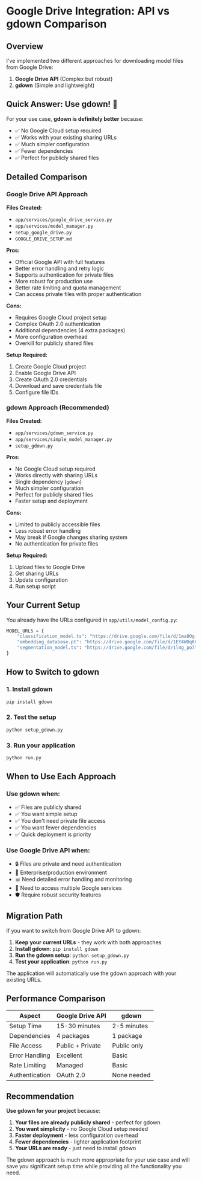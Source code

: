 # Google Drive Integration: API vs gdown Comparison

## Overview

I've implemented two different approaches for downloading model files from Google Drive:

1. **Google Drive API** (Complex but robust)
2. **gdown** (Simple and lightweight)

## Quick Answer: Use gdown! 🎯

For your use case, **gdown is definitely better** because:
- ✅ No Google Cloud setup required
- ✅ Works with your existing sharing URLs
- ✅ Much simpler configuration
- ✅ Fewer dependencies
- ✅ Perfect for publicly shared files

## Detailed Comparison

### Google Drive API Approach

**Files Created:**
- `app/services/google_drive_service.py`
- `app/services/model_manager.py`
- `setup_google_drive.py`
- `GOOGLE_DRIVE_SETUP.md`

**Pros:**
- Official Google API with full features
- Better error handling and retry logic
- Supports authentication for private files
- More robust for production use
- Better rate limiting and quota management
- Can access private files with proper authentication

**Cons:**
- Requires Google Cloud project setup
- Complex OAuth 2.0 authentication
- Additional dependencies (4 extra packages)
- More configuration overhead
- Overkill for publicly shared files

**Setup Required:**
1. Create Google Cloud project
2. Enable Google Drive API
3. Create OAuth 2.0 credentials
4. Download and save credentials file
5. Configure file IDs

### gdown Approach (Recommended)

**Files Created:**
- `app/services/gdown_service.py`
- `app/services/simple_model_manager.py`
- `setup_gdown.py`

**Pros:**
- No Google Cloud setup required
- Works directly with sharing URLs
- Single dependency (`gdown`)
- Much simpler configuration
- Perfect for publicly shared files
- Faster setup and deployment

**Cons:**
- Limited to publicly accessible files
- Less robust error handling
- May break if Google changes sharing system
- No authentication for private files

**Setup Required:**
1. Upload files to Google Drive
2. Get sharing URLs
3. Update configuration
4. Run setup script

## Your Current Setup

You already have the URLs configured in `app/utils/model_config.py`:

```python
MODEL_URLS = {
    "classification_model.ts": "https://drive.google.com/file/d/1ma8Og-vJGz7hAMyI3vJFRRC-FU4qtNJQ/view?usp=drive_link",
    "embedding_database.pt": "https://drive.google.com/file/d/1EY4WDqKKdpXTYf4tD0SJjDWtSZZiYwB5/view?usp=drive_link", 
    "segmentation_model.ts": "https://drive.google.com/file/d/1l4g_po7tVebvbSPpCMEvx9xl9PCDMFX7/view?usp=drive_link",
}
```

## How to Switch to gdown

### 1. Install gdown
```bash
pip install gdown
```

### 2. Test the setup
```bash
python setup_gdown.py
```

### 3. Run your application
```bash
python run.py
```

## When to Use Each Approach

### Use gdown when:
- ✅ Files are publicly shared
- ✅ You want simple setup
- ✅ You don't need private file access
- ✅ You want fewer dependencies
- ✅ Quick deployment is priority

### Use Google Drive API when:
- 🔒 Files are private and need authentication
- 🏢 Enterprise/production environment
- 📊 Need detailed error handling and monitoring
- 🔄 Need to access multiple Google services
- 🛡️ Require robust security features

## Migration Path

If you want to switch from Google Drive API to gdown:

1. **Keep your current URLs** - they work with both approaches
2. **Install gdown**: `pip install gdown`
3. **Run the gdown setup**: `python setup_gdown.py`
4. **Test your application**: `python run.py`

The application will automatically use the gdown approach with your existing URLs.

## Performance Comparison

| Aspect | Google Drive API | gdown |
|--------|------------------|-------|
| Setup Time | 15-30 minutes | 2-5 minutes |
| Dependencies | 4 packages | 1 package |
| File Access | Public + Private | Public only |
| Error Handling | Excellent | Basic |
| Rate Limiting | Managed | Basic |
| Authentication | OAuth 2.0 | None needed |

## Recommendation

**Use gdown for your project** because:

1. **Your files are already publicly shared** - perfect for gdown
2. **You want simplicity** - no Google Cloud setup needed
3. **Faster deployment** - less configuration overhead
4. **Fewer dependencies** - lighter application footprint
5. **Your URLs are ready** - just need to install gdown

The gdown approach is much more appropriate for your use case and will save you significant setup time while providing all the functionality you need. 